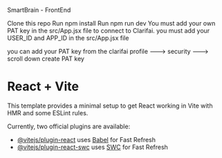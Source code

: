 SmartBrain - FrontEnd

Clone this repo
Run npm install
Run npm run dev
You must add your own PAT key in the src/App.jsx file to connect to Clarifai.
you must add your USER_ID and APP_ID in the src/App.jsx file

you can add your PAT key from the clarifai profile ---> security ---> scroll down create PAT key

# React + Vite

This template provides a minimal setup to get React working in Vite with HMR and some ESLint rules.

Currently, two official plugins are available:

- [@vitejs/plugin-react](https://github.com/vitejs/vite-plugin-react/blob/main/packages/plugin-react/README.md) uses [Babel](https://babeljs.io/) for Fast Refresh
- [@vitejs/plugin-react-swc](https://github.com/vitejs/vite-plugin-react-swc) uses [SWC](https://swc.rs/) for Fast Refresh
